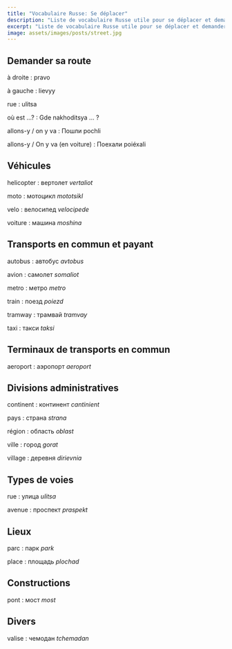 ```yaml
---
title: "Vocabulaire Russe: Se déplacer"
description: "Liste de vocabulaire Russe utile pour se déplacer et demander sa route."
excerpt: "Liste de vocabulaire Russe utile pour se déplacer et demander sa route."
image: assets/images/posts/street.jpg
---
```

## Demander sa route

à droite
: pravo

à gauche
: lievyy

rue
: ulitsa

où est ...?
: Gde nakhoditsya ... ?

allons-y / on y va
: Пошли pochli

allons-y / On y va (en voiture)
: Поехали poiéxali


## Véhicules

helicopter
: вертолет
*vertaliot*

moto
: мотоцикл
*mototsikl*

velo
: велосипед
*velocipede*

voiture
: машина
*moshina*


## Transports en commun et payant

autobus
: автобус
*avtobus*

avion
: самолет
*somaliot*

metro
: метро
*metro*

train
: пoезд
*poiezd*

tramway
: трамвай
*tramvay*

taxi
: такси
*taksi*


## Terminaux de transports en commun

aeroport
: аэропорт
*aeroport*


## Divisions administratives

continent
: континент
*cantinient*

pays
: страна
*strana*

région
: oблacть
*oblast*

ville
: гoрoд
*gorat*

village
: деревня
*dirievnia*


## Types de voies

rue
: улицa
*ulitsa*

avenue
: пpocпeкт
*praspekt*


## Lieux

parc
: пaрк
*park*

place
: плoщaдь
*plochad*


## Constructions

pont
: мост
*most*


## Divers

valise
: чемодан
*tchemadan*
